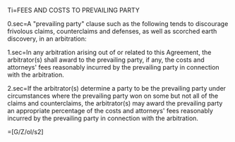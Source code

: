 Ti=FEES AND COSTS TO PREVAILING PARTY

0.sec=A "prevailing party" clause such as the following tends to discourage frivolous claims, counterclaims and defenses, as well as scorched earth discovery, in an arbitration:

1.sec=In any arbitration arising out of or related to this Agreement, the arbitrator(s) shall award to the prevailing party, if any, the costs and attorneys' fees reasonably incurred by the prevailing party in connection with the arbitration.

2.sec=If the arbitrator(s) determine a party to be the prevailing party under circumstances where the prevailing party won on some but not all of the claims and counterclaims, the arbitrator(s) may award the prevailing party an appropriate percentage of the costs and attorneys' fees reasonably incurred by the prevailing party in connection with the arbitration.
 
=[G/Z/ol/s2]

